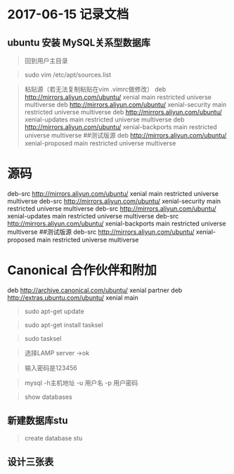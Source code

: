 # 2017-06-15 记录文档
## ubuntu **安装** MySQL关系型数据库
> 回到用户主目录

> sudo vim /etc/apt/sources.list

>粘贴源（若无法复制粘贴在vim .vimrc做修改）
deb http://mirrors.aliyun.com/ubuntu/ xenial main restricted universe multiverse
deb http://mirrors.aliyun.com/ubuntu/ xenial-security main restricted universe multiverse
deb http://mirrors.aliyun.com/ubuntu/ xenial-updates main restricted universe multiverse
deb http://mirrors.aliyun.com/ubuntu/ xenial-backports main restricted universe multiverse
##测试版源
deb http://mirrors.aliyun.com/ubuntu/ xenial-proposed main restricted universe multiverse
# 源码
deb-src http://mirrors.aliyun.com/ubuntu/ xenial main restricted universe multiverse
deb-src http://mirrors.aliyun.com/ubuntu/ xenial-security main restricted universe multiverse
deb-src http://mirrors.aliyun.com/ubuntu/ xenial-updates main restricted universe multiverse
deb-src http://mirrors.aliyun.com/ubuntu/ xenial-backports main restricted universe multiverse
##测试版源
deb-src http://mirrors.aliyun.com/ubuntu/ xenial-proposed main restricted universe multiverse
# Canonical 合作伙伴和附加
deb http://archive.canonical.com/ubuntu/ xenial partner
deb http://extras.ubuntu.com/ubuntu/ xenial main

>sudo apt-get update

>sudo apt-get install tasksel

>sudo tasksel

>选择LAMP server ->ok

>输入密码是123456

>mysql -h主机地址 -u 用户名 -p 用户密码

>show databases
## 新建数据库stu
>create database stu
## 设计三张表


